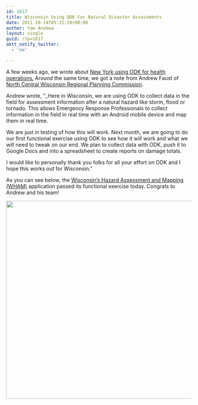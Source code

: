 ```yaml
---
id: 1617
title: Wisconsin Using ODK For Natural Disaster Assessments
date: 2011-10-14T05:21:29+00:00
author: Yaw Anokwa
layout: single
guid: /?p=1617
aktt_notify_twitter:
  - 'no'

---
```

A few weeks ago, we wrote about [New York using ODK for health operations.](/2011/09/new-york-city-using-odk-for-health-operations/) Around the same time, we got a note from Andrew Faust of [North Central Wisconsin Regional Planning Commission](http://www.ncwrpc.org). 

Andrew wrote, “_Here in Wisconsin, we are using ODK to collect data in the field for assessment information after a natural hazard like storm, flood or tornado. This allows Emergency Response Professionals to collect information in the field in real time with an Android mobile device and map them in real time. </p> 

We are just in testing of how this will work. Next month, we are going to do our first functional exercise using ODK to see how it will work and what we will need to tweak on our end. We plan to collect data with ODK, push it to Google Docs and into a spreadsheet to create reports on damage totals.

I would like to personally thank you folks for all your effort on ODK and I hope this works out for Wisconsin.</em>”

As you can see below, the [Wisconsin&#8217;s Hazard Assessment and Mapping (WHAM)](http://www.ncwrpc.org/WHAM/) application passed its functional exercise today. Congrats to Andrew and his team!

[<img width="538" src="/assets/wp-content/uploads/2011/10/wham.png" />](https://www.google.com/fusiontables/embedviz?viz=MAP&q=select+col3%3E%3E1+from+1797591+&h=false&lat=45.3747531436229&lng=-89.20268911451967&z=15&t=1&l=col3%3E%3E1)
